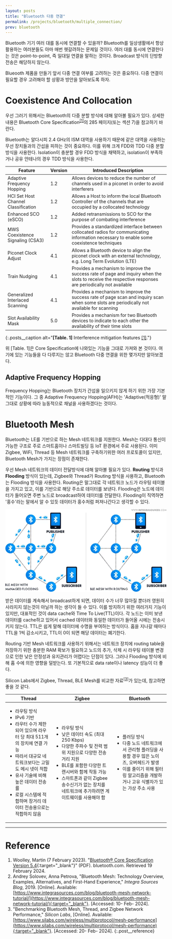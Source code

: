 ```yaml
---
layout: posts
title: "Bluetooth 다중 연결"
permalink: /projects/bluetooth/multiple_connection/
prev: bluetooth
---
```


Bluetooth 기기 여러 대를 동시에 연결할 수 있을까? Bluetooth를 일상생활에서 항상 활용하는 여러분들도 아마 매번 헷갈려하는 문제일 것이다. 여러 대를 동시에 연결한다는 것은 point-to-point, 즉 일대일 연결을 말하는 것이다. Broadcast 방식의 단방향 전송은 해당하지 않는다.

Blueooth 제품을 만들기 앞서 다중 연결 여부를 고려하는 것은 중요하다. 다중 연결이 필요할 경우 고려해야 할 상황과 방안을 알아보도록 하자.

# Coexistence And Collocation

우선 그러기 위해서는 Bluetooth의 다중 분할 방식에 대해 알아볼 필요가 있다. 상세한 내용은 Bluetooth Core Specification<sup><a href='#Reference'>[1]</a></sup>의 285 페이지(또는 섹션 7)을 참고하기 바란다.

Bluetooth는 알다시피 2.4 GHz의 ISM 대역을 사용하기 때문에 같은 대역을 사용하는 무선 장치들과의 간섭을 피하는 것이 중요하다. 이를 위해 크게 FDD와 TDD 다중 분할 방식을 사용한다. Isolation이 충분할 경우 FDD 방식을 채택하고, isolation이 부족하거나 공유 안테나의 경우 TDD 방식을 사용한다.

| Feature                        | Version | Introduced Description                                          |
|--------------------------------|---------|-----------------------------------------------------------------|
| Adaptive Frequency Hopping    | 1.2     | Allows devices to reduce the number of channels used in a piconet in order to avoid interferers |
| HCI Set Host Channel Classification | 1.2     | Allows a Host to inform the local Bluetooth Controller of the channels that are occupied by a collocated technology |
| Enhanced SCO (eSCO)           | 1.2     | Added retransmissions to SCO for the purpose of combating interference |
| MWS Coexistence Signaling (CSA3) | 1.2     | Provides a standardized interface between collocated radios for communicating information necessary to enable some coexistence techniques |
| Piconet Clock Adjust          | 4.1     | Allows a Bluetooth device to align the piconet clock with an external technology, e.g. Long Term Evolution (LTE) |
| Train Nudging                 | 4.1     | Provides a mechanism to improve the success rate of page and inquiry when the slots to receive the respective responses are periodically not available |
| Generalized Interlaced Scanning | 4.1     | Provides a mechanism to improve the success rate of page scan and inquiry scan when some slots are periodically not available for scanning |
| Slot Availability Mask        | 5.0     | Provides a mechanism for two Bluetooth devices to indicate to each other the availability of their time slots |
{:.posts__caption alt="<b>[Table. 1]</b> Interference mitigation features <a href='#Reference'>[1]</a>."}

위 [Table. 1]은 Core Specification에 나와있는 기능을 그대로 가져와 본 것이다. 여기에 있는 기능들을 다 다루지는 않고 Bluetooth 다중 연결을 위한 몇가지만 알아보겠다.

## Adaptive Frequency Hopping

Frequency Hopping는 Bluetooth 장치가 간섭을 일으키지 않게 하기 위한 가장 기본적인 기능이다. 그 중 Adaptive Frequency Hopping(AFH)는 'Adaptive(적응형)' 말그대로 상황에 따라 능동적으로 채널을 사용하겠다는 것이다.




# Bluetooth Mesh

Bluetooth는 LE를 기반으로 하는 Mesh 네트워크를 지원한다. Mesh는 다대다 통신이 가능한 구조로 주로 스마트홈이나 스마트빌딩 등 IoT 환경에서 주로 사용된다. 이미 Zigbee, WiFi, Thread 등 Mesh 네트워크를 구축하기위한 여러 프로토콜이 있지만, Bluetooth Mesh가 가지는 장점이 존재한다.

우선 Mesh 네트워크의 데이터 전달방식에 대해 알아볼 필요가 있다. **Routing** 방식과 **Flooding** 방식이 있는데, Zigbee와 Thread가 Routing 방식을 사용하고, Bluetooth는 Flooding 방식을 사용한다. Routing은 말그대로 각 네트워크 노드가 라우팅 테이블을 가지고 있고, 이를 기반으로 해당 주소로 데이터를 보낸다. Flooding은 노드에 데이터가 들어오면 주변 노드로 broadcast하여 데이터를 전달한다. Flooding이 직역하면 '홍수'라는 말에서 알 수 있듯 데이터가 홍수처럼 퍼져나간다고 생각할 수 있다.

<img class="modal img__small" src="/_pages/projects/bluetooth/images/multiple_connection/1.webp" alt="<b>[Fig. 1]</b> BLE meshnets with managed flooding and routing <a href='#Reference'>[2]</a>."/>

받은 데이터를 계속해서 broadcast하게 되면, 데이터 수가 너무 많아질 뿐더러 영원히 사라지지 않는것이 아닐까 하는 생각이 들 수 있다. 이를 방지하기 위한 여러가지 기능이 있지만, 대표적인 것이 data cache와 Time To Live(TTL)이다. 각 노드는 이미 보낸 데이터를 cache하고 있어서 cached 데이터와 동일한 데이터가 들어올 시에는 전송시키지 않는다. TTL은 쉽게 말해 데이터에 수명을 부여하는 방식이다. 홉을 지나갈 때마다 TTL을 1씩 감소시키고, TTL이 0이 되면 해당 데이터는 폐기한다.

Routing 기반 Mesh 네트워크를 사용하기 위해서는 네트워크 장치에 routing table을 저장하기 위한 충분한 RAM 확보가 필요하고 노드의 추가, 삭제 시 라우팅 테이블 변경으로 인한 낮은 안정성과 유지관리가 어렵다는 단점이 있다. 그러나 Flooding 방식에 비해 홉 수에 의한 영향을 덜받는다. 또 기본적으로 data rate이나 latency 성능이 더 좋다.

Silicon Labs에서 Zigbee, Thread, BLE Mesh를 비교한 자료<sup><a href='#Reference'>[3]</a></sup>가 있는데, 참고하면 좋을 것 같다.

<table class="posts__caption" alt="<b>[Table. 2]</b> Thread, Zigbee, Bluetooth Mesh의 비교.">
    <thead>
        <tr>
            <th>Thread</th>
            <th>Zigbee</th>
            <th>Bluetooth</th>
        </tr>
    </thead>
    <tbody>
        <tr>
            <td>
                <ul>
                    <li>라우팅 방식</li>
                    <li>IPv6 기반</li>
                    <li>라우터 수가 제한되어 있으며 라우터 당 최대 511개의 장치에 연결 가능</li>
                    <li>따라서 대규모 네트워크보다는 고밀도 메시 넷이 적합</li>
                    <li>유사 기술에 비해 높은 데이터 전송률</li>
                    <li>로컬 시스템에 적합하며 장거리 데이터 전송용으로는 적합하지 않음</li>
                </ul>
            </td>
            <td>
                <ul>
                    <li>라우팅 방식</li>
                    <li>낮은 데이터 속도 (최대 250 Kbps)</li>
                    <li>다양한 주파수 및 전력 범위 지원으로 다양한 전송 거리 지원</li>
                    <li>BLE를 포함한 다양한 트랜시버와 함께 작동 가능</li>
                    <li>스마트폰과 같이 Zigbee 송수신기가 없는 장치를 네트워크에 추가하려면 게이트웨이를 사용해야 함</li>
                </ul>
            </td>
            <td>
                <ul>
                    <li>플러딩 방식</li>
                    <li>다중 노드 네트워크에서 관리형 플러딩을 사용할 경우 많은 노이즈, 오버헤드가 발생</li>
                    <li>이를 줄이기 위해 필터링 알고리즘을 개발하거나 고유 식별자가 있는 가상 주소 사용</li>
                </ul>
            </td>
        </tr>
    </tbody>
</table>


---

# <a name="Reference"></a>Reference

1. Woolley, Martin (7 February 2023). "[Bluetooth® Core Specification Version 5.4](https://www.bluetooth.org/DocMan/handlers/DownloadDoc.ashx?doc_id=556599){:target="_blank"}" (PDF). bluetooth.com. Retrieved 19 February 2024.
2. Andrey Solovev, Anna Petrova, "Bluetooth Mesh: Technology Overview, Examples, Alternatives, and First-Hand Experience," <i>Integra Sources Blog</i>, 2019. [Online]. Available: [https://www.integrasources.com/blog/bluetooth-mesh-network-tutorial/](https://www.integrasources.com/blog/bluetooth-mesh-network-tutorial/){:target="_blank"}. [Accessed: 10- Feb- 2024].
3. "Benchmarking Bluetooth Mesh, Thread, and Zigbee Network Performance," <i>Silicon Labs</i>, [Online]. Available: [https://www.silabs.com/wireless/multiprotocol/mesh-performance](https://www.silabs.com/wireless/multiprotocol/mesh-performance){:target="_blank"}. [Accessed: 20- Feb- 2024].
{:.post__reference}
